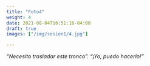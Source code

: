 ```yaml
---
title: "Foto4"
weight: 4
date: 2021-08-04T16:51:18-04:00
draft: true
images: ["/img/sesion1/4.jpg"]

---
```


*“Necesito trasladar este tronco”. “¡Yo, puedo hacerlo!”*
